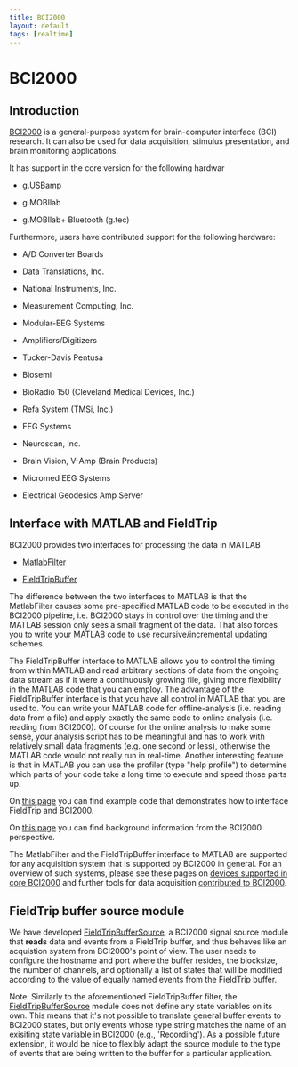 ```yaml
---
title: BCI2000
layout: default
tags: [realtime]
---
```


# BCI2000

## Introduction

[BCI2000](http://www.bci2000.org) is a general-purpose system for brain-computer interface (BCI) research. It can also be used for data acquisition, stimulus presentation, and brain monitoring applications.

It has support in the core version for the following hardwar

*  g.USBamp

*  g.MOBIlab 

*  g.MOBIlab+ Bluetooth (g.tec)

Furthermore, users have contributed support for the following hardware: 

*  A/D Converter Boards

*  Data Translations, Inc.

*  National Instruments, Inc.

*  Measurement Computing, Inc.

*  Modular-EEG Systems

*  Amplifiers/Digitizers

*  Tucker-Davis Pentusa

*  Biosemi

*  BioRadio 150 (Cleveland Medical Devices, Inc.)

*  Refa System (TMSi, Inc.)

*  EEG Systems

*  Neuroscan, Inc.

*  Brain Vision, V-Amp (Brain Products)

*  Micromed EEG Systems

*  Electrical Geodesics Amp Server
## Interface with MATLAB and FieldTrip

BCI2000 provides two interfaces for processing the data in MATLAB

*  [MatlabFilter](http://www.bci2000.org/wiki/index.php/User_Reference:MatlabFilter)

*  [FieldTripBuffer](http://www.bci2000.org/wiki/index.php/Contributions:FieldTripBuffer)

The difference between the two interfaces to MATLAB is that the MatlabFilter causes some pre-specified MATLAB code to be executed in the BCI2000 pipeline, i.e. BCI2000 stays in control over the timing and the MATLAB session only sees a small fragment of the data. That also forces you to write your MATLAB code to use recursive/incremental updating schemes. 

The FieldTripBuffer interface to MATLAB allows you to control the timing from within MATLAB and read arbitrary sections of data from the ongoing data stream as if it were a continuously growing file, giving more flexibility in the MATLAB code that you can employ. The advantage of the FieldTripBuffer interface is that you have all control in MATLAB that you are used to. You can write your MATLAB code for offline-analysis (i.e. reading data from a file) and apply exactly the same code to online analysis (i.e. reading from BCI2000). Of course for the online analysis to make some sense, your analysis script has to be meaningful and has to work with relatively small data fragments (e.g. one second or less), otherwise the MATLAB code would not really run in real-time. Another interesting feature is that in MATLAB you can use the profiler (type "help profile") to determine which parts of your code take a long time to execute and speed those parts up.

On [this page](http://www.bci2000.org/wiki/index.php/Programming_Tutorial:Working_with_the_FieldTrip_buffer) you can find example code that demonstrates how to interface FieldTrip and BCI2000. 

On [this page](http://www.bci2000.org/wiki/index.php/Contributions:FieldTripBuffer) you can find background information from the BCI2000 perspective.

The MatlabFilter and the FieldTripBuffer interface to MATLAB are supported for any acquisition system that is supported by BCI2000 in general. For an overview of
such systems, please see these pages on [devices supported in core BCI2000](http://www.bci2000.org/wiki/index.php/User_Reference:Filters#Data_Acquisition) and further tools for data acquisition [contributed to BCI2000](http://www.bci2000.org/wiki/index.php/Contributions:ADCs).
## FieldTrip buffer source module

We have developed [FieldTripBufferSource](http://www.bci2000.org/wiki/index.php/Contributions:FieldTripBufferSource), a BCI2000 signal source module that **reads** data and events from a FieldTrip buffer, and thus behaves like an acquistion system from BCI2000's point of view. The user needs to configure the hostname and port where the buffer resides, the blocksize, the number of channels, and optionally a list of states that will be modified according to the value of equally named events from the FieldTrip buffer.

Note: Similarly to the aforementioned FieldTripBuffer filter, the [FieldTripBufferSource](http://www.bci2000.org/wiki/index.php/Contributions:FieldTripBufferSource) module does not define any state variables on its own.
This means that it's not possible to translate general buffer events to BCI2000 states, but only events whose type string matches the name of
an exisiting state variable in BCI2000 (e.g., 'Recording'). As a possible future extension, it would be nice to flexibly adapt the source module 
to the type of events that are being written to the buffer for a particular application.

